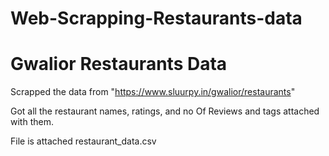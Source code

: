 # Web-Scrapping-Restaurants-data
# Gwalior Restaurants Data

 Scrapped the data from "https://www.sluurpy.in/gwalior/restaurants"

 Got all the restaurant names, ratings, and no Of Reviews and tags attached with them.

 File is attached restaurant_data.csv 